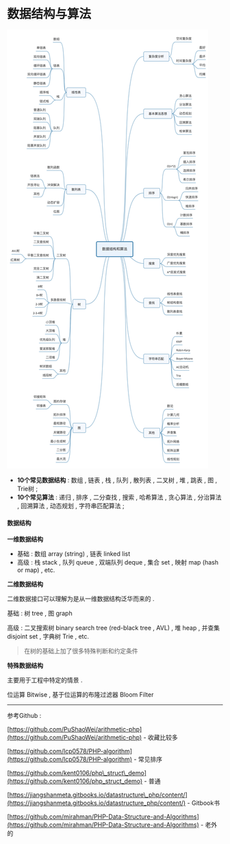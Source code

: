 # 数据结构与算法

![](/assets/shujujiegouhesuanfa.png)

* **10个常见数据结构** : 数组 , 链表 , 栈 , 队列 , 散列表 , 二叉树 , 堆 , 跳表 , 图 , Trie树 ; 
* **10个常见算法** : 递归 , 排序 , 二分查找 , 搜索 , 哈希算法 , 贪心算法 , 分治算法 , 回溯算法 , 动态规划 , 字符串匹配算法 ; 

#### 数据结构

**一维数据结构**

* 基础 : 数组 array \(string\) , 链表 linked list
* 高级 : 栈 stack , 队列 queue , 双端队列 deque , 集合 set , 映射 map \(hash or map\) , etc.

**二维数据结构**

二维数据接口可以理解为是从一维数据结构泛华而来的 .

基础 : 树 tree , 图 graph

高级 : 二叉搜索树 binary search tree \(red-black tree , AVL\) , 堆 heap , 并查集 disjoint set , 字典树 Trie , etc.

> 在树的基础上加了很多特殊判断和约定条件

**特殊数据结构**

主要用于工程中特定的情景 . 

位运算 Bitwise , 基于位运算的布隆过滤器 Bloom Filter

---

参考Github :

[https://github.com/PuShaoWei/arithmetic-php](https://github.com/PuShaoWei/arithmetic-php) - 收藏比较多

[https://github.com/lcp0578/PHP-algorithm](https://github.com/lcp0578/PHP-algorithm) - 常见排序

[https://github.com/kent0106/php\_struct\_demo](https://github.com/kent0106/php_struct_demo) - 普通

[https://jiangshanmeta.gitbooks.io/datastructure\_php/content/](https://jiangshanmeta.gitbooks.io/datastructure_php/content/) - Gitbook书

[https://github.com/mirahman/PHP-Data-Structure-and-Algorithms](https://github.com/mirahman/PHP-Data-Structure-and-Algorithms) - 老外的

